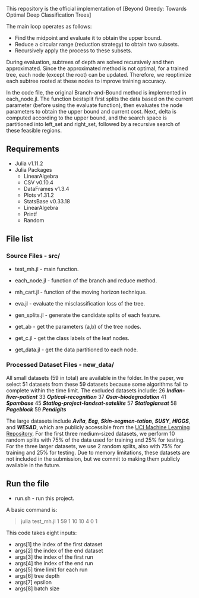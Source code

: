 This repository is the official implementation of [Beyond Greedy: Towards Optimal Deep Classification Trees]

The main loop operates as follows:
 - Find the midpoint and evaluate it to obtain the upper bound.
 - Reduce a circular range (reduction strategy) to obtain two subsets.
 - Recursively apply the process to these subsets.

During evaluation, subtrees of depth are solved recursively and then approximated. Since the approximated method is not optimal, for a trained tree, each node (except the root) can be updated. Therefore, we reoptimize each subtree rooted at these nodes to improve training accuracy.

In the code file, the original Branch-and-Bound method is implemented in each_node.jl. The function bestsplit first splits the data based on the current parameter (before using the evaluate function), then evaluates the node parameters to obtain the upper bound and current cost. Next, delta is computed according to the upper bound, and the search space is partitioned into left_set and right_set, followed by a recursive search of these feasible regions.

## Requirements
* Julia v1.11.2
* Julia Packages
    * LinearAlgebra
    * CSV v0.10.4
    * DataFrames v1.3.4
    * Plots v1.31.2
    * StatsBase v0.33.18
    * LinearAlgebra
    * Printf
    * Random

## File list
###  Source Files - src/
* test_mh.jl - main function.

* each_node.jl - function of the branch and reduce method.

* mh_cart.jl - function of the moving horizon technique.

* eva.jl - evaluate the misclassification loss of the tree.

* gen_splits.jl - generate the candidate splits of each feature.

* get_ab - get the parameters (a,b) of the tree nodes.

* get_c.jl - get the class labels of the leaf nodes.

* get_data.jl - get the data partitioned to each node.

### Processed Dataset Files - new_data/
All small datasets (59 in total) are available in the folder. 
In the paper, we select 51 datasets from these 59 datasets because some algorithms fail to complete within the time limit.
The excluded datasets include:
26 ***Indian-liver-patient***
33 ***Optical-recognition***
37 ***Qsar-biodegradation***
41 ***Spambase***
45 ***Statlog-project-landsat-satellite***
57 ***Statloglansat***
58 ***Pageblock***
59 ***Pendigits***



The large datasets include ***Avila***, ***Eeg***, ***Skin-segmen-tation***, ***SUSY***, ***HIGGS***, and ***WESAD***, which are publicly accessible from the [UCI Machine Learning Repository](https://archive.ics.uci.edu/). For the first three medium-sized datasets, we perform 10 random splits with 75\% of the data used for training and 25\% for testing. For the three larger datasets, we use 2 random splits, also with 75\% for training and 25\% for testing. Due to memory limitations, these datasets are not included in the submission, but we commit to making them publicly available in the future.



## Run the file
 * run.sh - run this project.

A basic command is:
 > julia test_mh.jl 1 59 1 10 10 4 0 1 

This code takes eight inputs: 
* args[1] the index of the first dataset 
* args[2] the index of the end dataset 
* args[3] the index of the first run 
* args[4] the index of the end run 
* args[5] time limit for each run
* args[6] tree depth
* args[7] epsilon
* args[8] batch size

